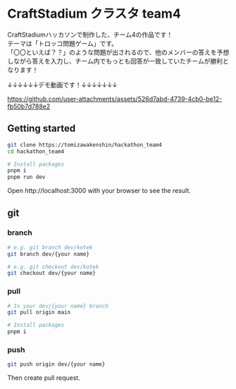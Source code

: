 # CraftStadium クラスタ team4

CraftStadiumハッカソンで制作した、チーム4の作品です！  
テーマは「トロッコ問題ゲーム」です。  
「〇〇といえば？？」のような問題が出されるので、他のメンバーの答えを予想しながら答えを入力し、チーム内でもっとも回答が一致していたチームが勝利となります！  

↓↓↓↓↓↓デモ動画です！↓↓↓↓↓↓↓

https://github.com/user-attachments/assets/526d7abd-4739-4cb0-be12-fb50b7d788e2

## Getting started
```bash
git clone https://tomizawakenshin/hackathon_team4
cd hackathon_team4

# Install packages
pnpm i
pnpm run dev
```
Open http://localhost:3000 with your browser to see the result.

## git
### branch
```bash
# e.g. git branch dev/kotek
git branch dev/{your name}

# e.g. git checkout dev/kotek
git checkout dev/{your name}
```

### pull
```bash
# In your dev/{your name} branch
git pull origin main

# Install packages
pnpm i
```

### push
```bash
git push origin dev/{your name}
```
Then create pull request.
